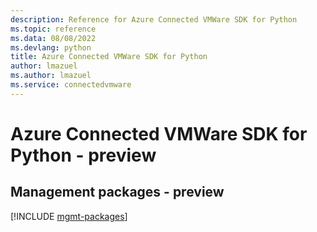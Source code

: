 ```yaml
---
description: Reference for Azure Connected VMWare SDK for Python
ms.topic: reference
ms.data: 08/08/2022
ms.devlang: python
title: Azure Connected VMWare SDK for Python
author: lmazuel
ms.author: lmazuel
ms.service: connectedvmware
---
```

# Azure Connected VMWare SDK for Python - preview

## Management packages - preview
[!INCLUDE [mgmt-packages](connected-vmware-mgmt-index.md)]